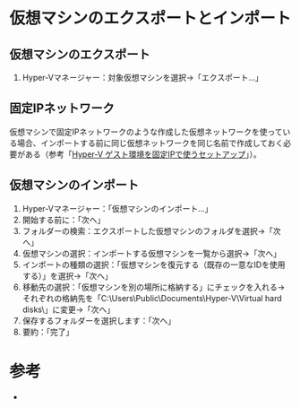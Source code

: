 # 仮想マシンのエクスポートとインポート

## 仮想マシンのエクスポート

1. Hyper-Vマネージャー：対象仮想マシンを選択→「エクスポート…」

## 固定IPネットワーク

仮想マシンで固定IPネットワークのような作成した仮想ネットワークを使っている場合、インポートする前に同じ仮想ネットワークを同じ名前で作成しておく必要がある（参考「[Hyper-V ゲスト環境を固定IPで使うセットアップ](https://github.com/daichigoto/setup/blob/main/hyperv-setup-nested.md)」）。

## 仮想マシンのインポート

1. Hyper-Vマネージャー：「仮想マシンのインポート…」
2. 開始する前に：「次へ」
3. フォルダーの検索：エクスポートした仮想マシンのフォルダを選択→「次へ」
4. 仮想マシンの選択：インポートする仮想マシンを一覧から選択→「次へ」
5. インポートの種類の選択：「仮想マシンを復元する（既存の一意なIDを使用する）」を選択→「次へ」
6. 移動先の選択：「仮想マシンを別の場所に格納する」にチェックを入れる→それぞれの格納先を「C:\Users\Public\Documents\Hyper-V\Virtual hard disks\」に変更→「次へ」
7. 保存するフォルダーを選択します：「次へ」
8. 要約：「完了」

# 参考

- []()

